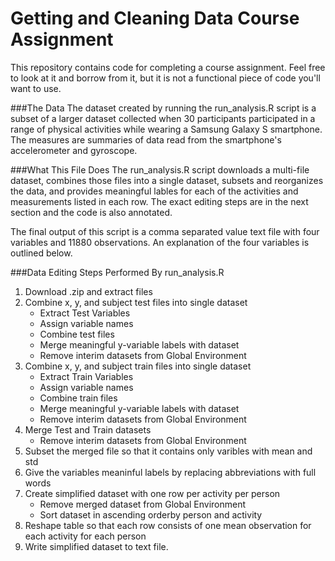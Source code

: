 # Getting and Cleaning Data Course Assignment
This repository contains code for completing a course assignment. Feel free to look at it and borrow from it, but it is not a functional piece of code you'll want to use.

###The Data
The dataset created by running the run_analysis.R script is a subset of a larger dataset collected when 30 participants participated in a range of physical activities while wearing a Samsung Galaxy S smartphone. The measures are summaries of data read from the smartphone's accelerometer and gyroscope.

###What This File Does
The run_analysis.R script downloads a multi-file dataset, combines those files into a single dataset, subsets and reorganizes the data, and provides meaningful lables for each of the activities and measurements listed in each row. The exact editing steps are in the next section and the code is also annotated.  

The final output of this script is a comma separated value text file with four variables and 11880 observations. An explanation of the four variables is outlined below.

###Data Editing Steps Performed By run_analysis.R
1. Download .zip and extract files 
2. Combine x, y, and subject test files into single dataset
    + Extract Test Variables
    + Assign variable names
    + Combine test files
    + Merge meaningful y-variable labels with dataset
    + Remove interim datasets from Global Environment
3. Combine x, y, and subject train files into single dataset
    + Extract Train Variables
    + Assign variable names
    + Combine train files
    + Merge meaningful y-variable labels with dataset
    + Remove interim datasets from Global Environment
4. Merge Test and Train datasets
    + Remove interim datasets from Global Environment
5. Subset the merged file so that it contains only varibles with mean and std
6. Give the variables meaninful labels by replacing abbreviations with full words
7. Create simplified dataset with one row per activity per person
    + Remove merged dataset from Global Environment
    + Sort dataset in ascending orderby person and activity
8. Reshape table so that each row consists of one mean observation for each activity for each person
9. Write simplified dataset to text file.